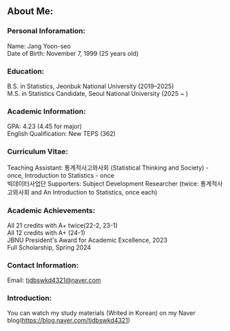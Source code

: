 ## About Me:

### **Personal Inforamation**:
Name: Jang Yoon-seo\
Date of Birth: November 7, 1999 (25 years old)

### **Education**:
B.S. in Statistics, Jeonbuk National University (2019–2025)\
M.S. in Statistics Candidate, Seoul National University (2025 ~ )

### **Academic Information**:
GPA: 4.23 (4.45 for major)\
English Qualification: New TEPS (362)

### **Curriculum Vitae**:
Teaching Assistant: 통계적사고와사회 (Statistical Thinking and Society) - once, Introduction to Statistics - once\
빅데이터사업단 Supporters: Subject Development Researcher (twice: 통계적사고와사회 and An Introduction to Statistics, once each)

### **Academic Achievements**:
All 21 credits with A+ twice(22-2, 23-1)\
All 12 credits with A+ (24-1)\
JBNU President's Award for Academic Excellence, 2023\
Full Scholarship, Spring 2024

### **Contact Information**:
Email: tjdbswkd4321@naver.com

### **Introduction**:
You can watch my study materials (Writed in Korean) on my Naver blog(https://blog.naver.com/tjdbswkd4321)

